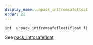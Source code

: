 ```yaml
---
display_name: unpack_intfromsafefloat
order: 21
---
```

`int  unpack_intfromsafefloat(float f)`

See [pack_inttosafefloat](pack_inttosafefloat.html "Reversibly packs an integer into a finite, non-denormal float.")
